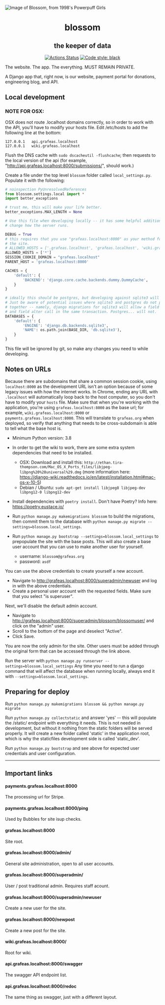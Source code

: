 ![Image of Blossom, from 1998's Powerpuff Girls](https://vignette.wikia.nocookie.net/powerpuff/images/2/23/Blossom-pic.png/revision/latest?cb=20190329151816)

<h1 align="center">blossom</h1>
<h2 align="center">the keeper of data</h2>

<p align="center">
<a href="https://github.com/grafeasgroup/blossom/actions"><img alt="Actions Status" src="https://github.com/grafeasgroup/blossom/workflows/Django%20CI/badge.svg"></a>
<a href="https://github.com/psf/black"><img alt="Code style: black" src="https://img.shields.io/badge/code%20style-black-000000.svg"></a>
</p>

The website. The app. The everything. MUST REMAIN PRIVATE.

A Django app that, right now, is our website, payment portal for donations, engineering blog, and API.

## Local development

### NOTE FOR OSX:

OSX does not route .localhost domains correctly, so in order to work with the API, you'll have to modify your hosts file. Edit /etc/hosts to add the following line at the bottom:

```
127.0.0.1	api.grafeas.localhost
127.0.0.1	wiki.grafeas.localhost
```

Flush the DNS cache with `sudo dscacheutil -flushcache`; then requests to the local version of the api (for example, "http://api.grafeas.localhost:8000/submissions/", should work.)

Create a file under the top level `blossom` folder called `local_settings.py`. Populate it with the following:

```python
# noinspection PyUnresolvedReferences
from blossom.settings.local import *
import better_exceptions

# trust me, this will make your life better.
better_exceptions.MAX_LENGTH = None

# Use this file when developing locally -- it has some helpful additions which
# change how the server runs.

DEBUG = True
# this requires that you use "grafeas.localhost:8000" as your method for accessing
# the site.
# ALLOWED_HOSTS = ['.grafeas.localhost', 'grafeas.localhost', 'wiki.grafeas.localhost']
ALLOWED_HOSTS = ['*']
SESSION_COOKIE_DOMAIN = "grafeas.localhost"
PARENT_HOST = 'grafeas.localhost:8000'

CACHES = {
    'default': {
        'BACKEND': 'django.core.cache.backends.dummy.DummyCache',
    }
}

# ideally this should be postgres, but developing against sqlite3 will work.
# Just be aware of potential issues where sqlite3 and postgres do not play well
# together -- namely, django migrations for sqlite3 will allow a field creation
# and field alter call in the same transaction. Postgres... will not.
DATABASES = {
    'default': {
        'ENGINE': 'django.db.backends.sqlite3',
        'NAME': os.path.join(BASE_DIR, 'db.sqlite3'),
    }
}
```
This file will be ignored by git, so make any changes you need to while developing.

## Notes on URLs

Because there are subdomains that share a common session cookie, using `localhost:8000` as the development URL isn't an option because of some legacy issues with how the internet works. In Chrome, ending any URL with `.localhost` will automatically loop back to the host computer, so you don't have to modify your `hosts` file. Make sure that when you're working with the application, you're using `grafeas.localhost:8000` as the base url; for example, `wiki.grafeas.localhost:8000` or `payments.grafeas.localhost:8000`. This will translate to `grafeas.org` when deployed, so verify that anything that needs to be cross-subdomain is able to tell what the base host is.


* Minimum Python version: 3.8

* In order to get the wiki to work, there are some extra system dependencies that need to be installed. 
  * OSX: Download and install this: `http://ethan.tira-thompson.com/Mac_OS_X_Ports_files/libjpeg-libpng%20%28universal%29.dmg` (more information here: https://django-wiki.readthedocs.io/en/latest/installation.html#mac-os-x-10-5)
  * Debian / Ubuntu: `sudo apt-get install libjpeg8 libjpeg-dev libpng12-0 libpng12-dev`

* Install dependencies with `poetry install`. Don't have Poetry? Info here: https://poetry.eustace.io/

* Run `python manage.py makemigrations blossom` to build the migrations, then commit them to the database with `python manage.py migrate --settings=blossom.local_settings`.

* Run `python manage.py bootstrap --settings=blossom.local_settings` to prepopulate the site with the base posts. This will also create a base user account that you can use to make another user for yourself.

  * username: `blossom@grafeas.org`
  * password: `asdf`

You can use the above credentials to create yourself a new account.
* Navigate to http://grafeas.localhost:8000/superadmin/newuser and log in with the above credentials.
* Create a personal user account with the requested fields. Make sure that you select "is superuser".

Next, we'll disable the default admin account.
* Navigate to http://grafeas.localhost:8000/superadmin/blossom/blossomuser/ and click on the "admin" user.
* Scroll to the bottom of the page and deselect "Active".
* Click Save.

You are now the only admin for the site. Other users must be added through the original form that can be accessed through the link above. 

Run the server with `python manage.py runserver --settings=blossom.local_settings` Any time you need to run a django command that will affect the database when running locally, always end it with `--settings=blossom.local_settings`.

## Preparing for deploy

Run `python manage.py makemigrations blossom && python manage.py migrate`

Run `python manage.py collectstatic` and answer 'yes' -- this will populate the /static/ endpoint with everything it needs. This is not needed in development, but without it nothing from the static folders will be served properly. It will create a new folder called 'static' in the application root, which is why the staticfiles development side is called 'static_dev'.

Run `python manage.py bootstrap` and see above for expected user credentials and user configuration.

---

## Important links

#### payments.grafeas.localhost:8000

The processing url for Stripe.

#### payments.grafeas.localhost:8000/ping

Used by Bubbles for site isup checks.

#### grafeas.localhost:8000

Site root.

#### grafeas.localhost:8000/admin/

General site administration, open to all user accounts.

#### grafeas.localhost:8000/superadmin/

User / post traditional admin. Requires staff acount.

#### grafeas.localhost:8000/superadmin/newuser

Create a new user for the site.

#### grafeas.localhost:8000/newpost

Create a new post for the site.

#### wiki.grafeas.localhost:8000/

Root for wiki.

#### api.grafeas.localhost:8000/swagger

The swagger API endpoint list.

#### api.grafeas.localhost:8000/redoc

The same thing as swagger, just with a different layout.
